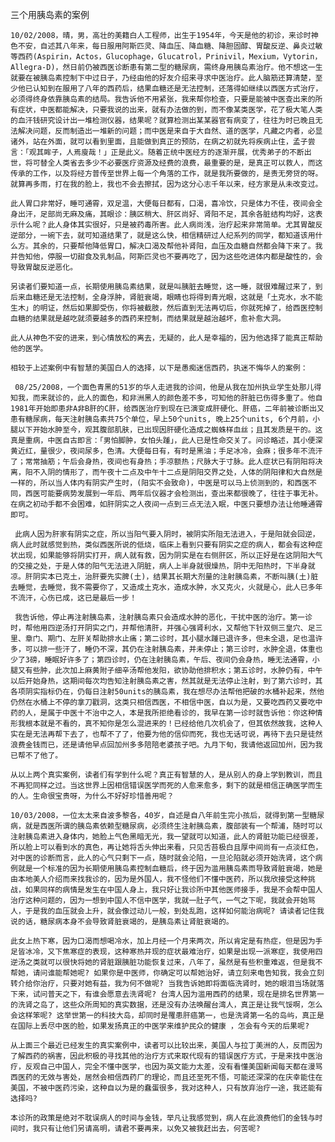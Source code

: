 三个用胰岛素的案例

 

    10/02/2008，晴，男，高壮的美籍白人工程师，出生于1954年，今天是他的初诊，来诊时神色不安，自述其八年来，每日服用阿斯匹灵、降血压、降血糖、降胆固醇、胃酸反逆、鼻炎过敏等西药(Aspirin，Actos，Glucophage，Glucatrol，Prinivil，Mexium，Vytorin，Allegra-D)，然日前仍被西医诊断患有第二型的糖尿病，需终身用胰岛素治疗。他不想这一生就要在被胰岛素控制下中过日子，乃经由他的好友介绍来寻求中医治疗。此人脑筋还算清楚，至少他已认知到在服用了八年的西药后，结果血糖还是无法控制，还落得如继续以西医方式治疗，必须得终身依靠胰岛素的结局。我告诉他不用紧张，我来帮你检查，只要是能被中医查出来的所有症状，中医都能解决，只要我说的出来，就有办法做的到，而不像某类医学，花了极大笔人类的血汗钱研究设计出一堆检测仪器，结果呢？就算检测出某某器官有病变了，往往为时已晚且无法解决问题，反而制造出一堆新的问题；而中医是来自于大自然、道的医学，凡藏之内者，必显诸外，站在外面，就可以看到里面，且能做到真正的预防，在病之初就先将疾病止住，孟子尝言：「观其眸子，人焉廋哉！」正是此义。随着正统中医经方的逐渐开展，优秀弟子的不断出世，将可替全人类省去多少不必要医疗资源及经费的浪费，最重要的是，是真正可以救人，而这传承的工作，以及将经方普传至世界上每一个角落的工作，就是我所要做的，是责无旁贷的呀。就算再多雨，打在我的脸上，我也不会去擦拭，因为这分心志千年以来，经方家是从未改变过。

    此人胃口非常好，睡可通霄，双足温，大便每日都有，口渴，喜冷饮，只是体力不佳，夜间会全身出汗，足部尚无麻及痛，其眼诊：胰区稍大、肝区尚好、肾阳不足，其余各脏结构均好，这表示什么呢？此人身体其实很好，只是被药毒所害。此人病尚浅，治疗起来非常简单。尤其胃酸反逆部分，一碗下去，就可知道结果了，就是这么快，相信精研过人纪系列的同学，都知道该用什么方。其余的，只要帮他降低胃口，解决口渴及帮他补肾阳，血压及血糖自然都会降下来了。我并告知他，停服一切甜食及乳制品，阿斯匹灵也不要再吃了，因为这些吃进体内都是酸性的，会导致胃酸反逆恶化。

    另读者们要知道一点，长期使用胰岛素结果，就是叫胰脏去睡觉，这一睡，就很难醒过来了，到后来血糖还是无法控制，全身浮肿，肾脏衰竭，眼睛也将得到青光眼，这就是「土克水，水不能生木」的明证，然后如果脚受伤，你将被截肢，然后直到无法再切后，你就死掉了，给西医控制血糖的结果就是越吃就须要越多的西药来控制，而结果就是越治越坏，愈补愈大洞。

    此人从神色不安的进来，到心情放松的离去，无疑的，此人是幸福的，因为他选择了能真正帮助他的医学。

    相较于上述案例中有智慧的美国白人的选择，以下是愚痴迷信西药，执迷不悔华人的案例：

     08/25/2008，一个面色青黑的51岁的华人走进我的诊间，他是从我在加州执业学生处那儿得知我，而来就诊的，此人的面色，和非洲黑人的颜色差不多，可知他的肝脏已伤得多重了。他自1981年开始即患非A非B肝的C肝，给西医治疗到现在已演变成肝硬化、肝癌，二年前被诊断出又患有糖尿病，每天注射胰岛素共75个单位，早上50个units, 晚上25个units, 6个月前，小腿以下开始水肿至今，观其腹部肌肤，已出现因肝硬化造成之蜘蛛样血丝；且其发质是干的。这真是重病，中医自古即言：「男怕脚肿，女怕头踵」，此人已是性命交关了。问诊略述，其小便深黄近红，量很少，夜间尿多，色清。大便每日有，有时是黑油；手足冰冷，会麻；很多年不流汗了；常常抽筋；午后会身热，夜间也有身热；手凉额热；尺脉大于寸脉。此人症状已有阴阳将决离，阳不入阴的情形了，而午夜十二点及中午十二点是阴阳交界之处，人体的阴阳律和大自然是一样的，所以当人体内有阴实产生时，(阳实不会致命)，中医是可以马上侦测到的，和西医不同，西医可能要病势发展到一年后、两年后仪器才会检测出，查出来都很晚了，往往于事无补。在病之初动手都不会困难，如肝阴实之人夜间一点到三点无法入眠，中医只要想办法让他睡通霄即可。

     此病人因为肝家有阴实之症，所以当阳气要入阴时，被阴实所阻无法进入，于是阳就会回逆，病人此时就感觉到热，类似西医所说的低烧，临床上看到只要有阴实之症的病人，都会有这种症状出现，如果能够将阴实打开，病人就有救，因为阴实是在右侧肝区，所以正好是在这阴阳大气的交接之处，于是人体的阳气无法进入阴脏，病人上半身就很燥热，阴中无阳热时，下半身就凉。肝阴实本已克土，治肝要先实脾(土)，结果其长期大剂量的注射胰岛素，不断叫胰(土)脏去睡觉，去睡觉，我不需要你了，又造成土克水，造成水肿，水又克火，火就是心，此人已多年不流汗，心伤已成，这已是最后一步！

     我告诉他，停止再注射胰岛素，注射胰岛素只会造成水肿的恶化，干扰中医的治疗。第一诊时，帮他用四逆汤打开阴实之门，并帮他清肝，并强心强肾利水，又帮他下针双侧三皇穴、足三里、章门、期门、左肝关帮助排水止痛；第二诊时，其小腿水踵已退许多，但未全退，足也温许多，可以排一些汗了，睡仍不深，其仍在注射胰岛素，并未停止；第三诊时，水肿全退，体重也少了3磅，睡眠好许多了；第四诊时，仍在注射胰岛素，午后、夜间仍会身热，睡无法通霄，小腿又有些肿，此次加上麻黄附子细辛汤帮他发阳，欲协助他排积水；第五诊时，水肿仍有，中午以后开始身热，这期间每次均告知注射胰岛素之害，然其就是无法停止注射，到了第六诊时，其各项阴实指标仍在，仍每日注射50units的胰岛素，我在想尽办法帮他把破的水桶补起来，然他仍然在水桶上不停的拿刀戳洞，这类只相信西医，不相信中医，自以为是，又要吃西药又要吃中药的人，是属于中医十不治中之人，本是我所拒绝看诊的，我早在第一诊时就告诉他：你这种情形我根本就是不看的，真不知你是怎么混进来的！已经给他几次机会了，但其依然故我，这种人实在是无法再帮下去了，也帮不了了，他要为他的信仰而死，我也无话可说，再待下去只是徒然浪费金钱而已，还是请他早点回加州多多陪陪老婆孩子吧。九月下旬，我请他返回加州，因为我已帮不了他了。

    从以上两个真实案例，读者们有学到什么呢？真正有智慧的人，是从别人的身上学到教训，而且不再犯同样之过。当这世界上因相信错误医学而死的人愈来愈多，剩下的就是相信正确医学而生的人。生命很宝贵呀，为什么不好好珍惜善用呢？

    10/03/2008，一位太太来自波多黎各，40岁，自述是自八年前生完小孩后，就得到第一型糖尿病，就是西医所谓的胰岛素依赖型糖尿病，必须终生注射胰岛素，腹部装有一个帮浦，随时可以注射胰岛素进入身体内，她脸上气色黑暗无光，我一望就可以知道，此人的肾脏功能已经很差，所以脸上可以看到水的真色，再让她将舌头伸出来看，只见舌苔极白且厚中间尚有一点淡红色，对中医的诊断而言，此人的心气只剩下一点，随时就会沦陷，一旦沦陷就必须开始洗肾，这个病例就是一个标准的因为长期使用胰岛素控制血糖后，终于因为滥用胰岛素而导致肾脏衰竭，她是由本地美人介绍而来找我诊的，因为是外国人，我不怪他们不懂中医药，所以我欣接受这种挑战，如果同样的病情是发生在中国人身上，我只好让我诊所中其他医师接手，我是不会帮中国人治疗这种问题的，因为一想到中国人不信中医学，我就一肚子气，一气之下呢，我就会开始骂人，于是我的血压就会上升，就会像过动儿一般，到处乱跑，这样如何能治病呢? 请读者记住我说的话，糖尿病本身不会导致肾脏衰竭的，是胰岛素让肾脏衰竭的。

    此女上热下寒，因为口渴而想喝冷水，加上月经一个月来两次，所以肯定是有热症，但是因为手足皆冰冷，又下焦寒症的表现，这种寒热并现的症状最难治疗，如果是出现一派寒症，我使用四逆汤之类就可以很快将她的肾脏跟胰脏功能恢复过来，八年了，虽然是有些积重难返，但是我不帮她，请问谁能帮她呢? 如果你是中医师，你确定可以帮她治好，请立刻来电告知我，我会立刻转介给你治疗，只要对她有益，我为何不做呢? 当我告诉她即将面临洗肾时，她的眼泪当场就落下来，试问普天之下，有谁会愿意去洗肾呢? 台湾人因为滥用西药的结果，现在是排名世界第一的洗肾之岛了，这些众所周知的真实数据，还是没有办法唤醒台湾人，真正是让我气馁啊，怎么会这样笨呢? 这举世第一的科技大岛，却同时是罹患肝癌第一，也是洗肾第一名的岛屿，真正是在国际上丢尽中医的脸，如果发扬真正的中医学来维护民众的健康 ，怎会有今天的后果呢?

    从上面三个最近已经发生的真实案例中，读者可以比较出来，美国人与拉丁美洲的人，反而因为了解西药的祸害，因此积极的寻找其他的治疗方式来取代现有的错误医疗方式，于是来找中医治疗，反观自己中国人，完全不懂中医学，也因为英文能力太差，没有看懂美国新闻每天都在漫骂西医药的无效与害处，居然会相信西药厂的理论，而且还至死不悟，可能还深深的在庆幸能住在美国，不被中医药污染，这种自以为是的蠢蛋很多，我对这种人，只有放弃治疗一途，我还能有选择吗?

    本诊所的政策是绝对不耽误病人的时间与金钱，举凡让我感觉到，病人在此浪费他们的金钱与时间时，我只有让他们另请高明，请君不要再来，以免又被我赶出去，何苦呢?